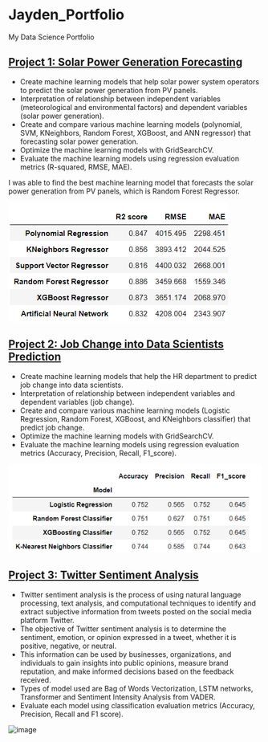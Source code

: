 # Jayden_Portfolio
My Data Science Portfolio

## [Project 1: Solar Power Generation Forecasting](https://github.com/jaydenlau014/Solar_Power_Generation_Forecasting)
* Create machine learning models that help solar power system operators to predict the solar power generation from PV panels.
* Interpretation of relationship between independent variables (meteorological and environmental factors) and dependent variables (solar power generation).
* Create and compare various machine learning models (polynomial, SVM, KNeighbors, Random Forest, XGBoost, and ANN regressor) that forecasting solar power generation.
* Optimize the machine learning models with GridSearchCV.
* Evaluate the machine learning models using regression evaluation metrics (R-squared, RMSE, MAE).

I was able to find the best machine learning model that forecasts the solar power generation from PV panels, which is Random Forest Regressor.

![](https://github.com/jaydenlau014/Solar_Power_Generation_Forecasting/blob/main/Overall%20Score.png)


## [Project 2: Job Change into Data Scientists Prediction](https://github.com/jaydenlau014/Human-Resources-Process-Job) 
* Create machine learning models that help the HR department to predict job change into data scientists.
* Interpretation of relationship between independent variables and dependent variables (job change).
* Create and compare various machine learning models (Logistic Regression, Random Forest, XGBoost, and KNeighbors classifier) that predict job change.
* Optimize the machine learning models with GridSearchCV.
* Evaluate the machine learning models using regression evaluation metrics (Accuracy, Precision, Recall, F1_score).

![](https://github.com/jaydenlau014/Human-Resources-Process-Job/blob/main/Overall%20Score.png)


## [Project 3: Twitter Sentiment Analysis](https://github.com/jaydenlau014/Twitter_Sentiment_Analysis)
* Twitter sentiment analysis is the process of using natural language processing, text analysis, and computational techniques to identify and extract subjective information from tweets posted on the social media platform Twitter. 
* The objective of Twitter sentiment analysis is to determine the sentiment, emotion, or opinion expressed in a tweet, whether it is positive, negative, or neutral. 
* This information can be used by businesses, organizations, and individuals to gain insights into public opinions, measure brand reputation, and make informed decisions based on the feedback received.
* Types of model used are Bag of Words Vectorization, LSTM networks, Transformer and Sentiment Intensity Analysis from VADER.
* Evaluate each model using classification evaluation metrics (Accuracy, Precision, Recall and F1 score).

![image](https://user-images.githubusercontent.com/109339656/235045397-dcd1d1ba-46bf-4e1c-9def-684b93688831.png)
